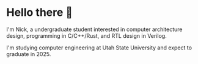 # Hello there 👋

I'm Nick, a undergraduate student interested in computer architecture design, programming in C/C++/Rust,
and RTL design in Verilog.

I'm studying computer engineering at Utah State University and expect to graduate in 2025.

<!---
nwad123/nwad123 is a ✨ special ✨ repository because its `README.md` (this file) appears on your GitHub profile.
You can click the Preview link to take a look at your changes.
--->
